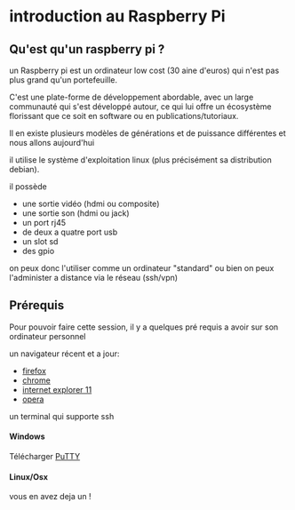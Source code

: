 # introduction au Raspberry Pi

## Qu'est qu'un raspberry pi ?

un Raspberry pi est un ordinateur low cost (30 aine d'euros) qui n'est pas plus grand qu'un portefeuille. 

C'est une plate-forme de développement abordable, avec un large communauté qui s'est développé autour, ce qui lui offre un écosystème florissant que ce soit en software ou en publications/tutoriaux.

Il en existe plusieurs modèles de générations et de puissance différentes
et nous allons aujourd'hui 

il utilise le système d'exploitation linux (plus précisément sa distribution debian).

il possède 

- une sortie vidéo (hdmi ou composite)
- une sortie son (hdmi ou jack)
- un port rj45
- de deux a quatre port usb
- un slot sd
- des gpio

on peux donc l'utiliser comme un ordinateur "standard" ou bien on peux l'administer a distance via le réseau (ssh/vpn)

## Prérequis

Pour pouvoir faire cette session, il y a quelques pré requis a avoir sur son ordinateur personnel 

un navigateur récent et a jour:

- [firefox](https://www.mozilla.org/fr/firefox/new/)
- [chrome](https://www.google.fr/chrome/browser/desktop/)
- [internet explorer 11](http://windows.microsoft.com/fr-fr/internet-explorer/ie-11-worldwide-languages)
- [opera](http://www.opera.com/fr) 

un terminal qui supporte ssh

#### Windows


Télécharger [PuTTY](http://the.earth.li/~sgtatham/putty/latest/x86/putty-0.63-installer.exe)

#### Linux/Osx

vous en avez deja un !

